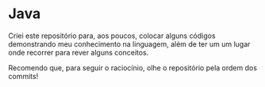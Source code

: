 # Java

Criei este repositório para, aos poucos, colocar alguns códigos demonstrando meu conhecimento na linguagem, além de ter um um lugar onde recorrer para rever alguns conceitos.

Recomendo que, para seguir o raciocínio, olhe o repositório pela ordem dos commits!